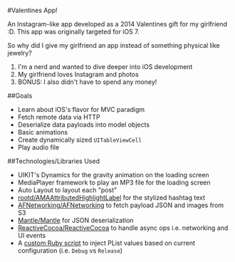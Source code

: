 #Valentines App!

An Instagram-like app developed as a 2014 Valentines gift for my girlfriend :D. This app was originally targeted for iOS 7.

So why did I give my girlfriend an app instead of something physical like jewelry?

1. I'm a nerd and wanted to dive deeper into iOS development
2. My girlfriend loves Instagram and photos
3. BONUS: I also didn't have to spend any money!


##Goals

- Learn about iOS's flavor for MVC paradigm
- Fetch remote data via HTTP
- Deserialize data payloads into model objects
- Basic animations
- Create dynamically sized `UITableViewCell`
- Play audio file

##Technologies/Libraries Used
- UIKIT's Dynamics for the gravity animation on the loading screen
- MediaPlayer framework to play an MP3 file for the loading screen
- Auto Layout to layout each "post"
- [rootd/AMAAttributedHighlightLabel](https://github.com/johnkchow/AMAttributedHighlightLabel) for the stylized hashtag text
- [AFNetworking/AFNetworking](https://github.com/AFNetworking/AFNetworking) to fetch payload JSON and images from S3
- [Mantle/Mantle](https://github.com/Mantle/Mantle) for JSON deserialization
- [ReactiveCocoa/ReactiveCocoa](https://github.com/ReactiveCocoa/ReactiveCocoa) to handle async ops i.e. networking and UI events
- A [custom Ruby script](https://github.com/johnkchow/BunTof/blob/master/bin/update_info_plist) to inject PList values based on current configuration (i.e. `Debug` vs `Release`)
